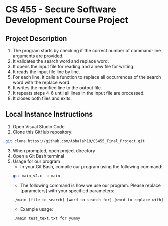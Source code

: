 # CS 455 - Secure Software Development Course Project

## Project Description
1) The program starts by checking if the correct number of command-line arguments are provided.
2) It validates the search word and replace word.
3) It opens the input file for reading and a new file for writing.
4) It reads the input file line by line.
5) For each line, it calls a function to replace all occurrences of the search word with the replace word.
6) It writes the modified line to the output file.
7) It repeats steps 4-6 until all lines in the input file are processed.
7) It closes both files and exits.

## Local Instance Instructions

1) Open Visual Studio Code
2) Clone this GitHub repository: 
```bash
git clone https://github.com/Abbalah19/CS455_Final_Project.git
```
3) When prompted, open project directory
4) Open a Git Bash terminal
5) Usage for our program
    - In your Git Bash, compile our program using the following command:
    ```bash
    gcc main_v2.c -o main
    ```
    - The following command is how we use our program. Please replace [parameters] with your specified parameters:
    ```bash
    ./main [file to search] [word to search for] [word to replace with]
    ```
    - Example usage:
    ```bash
    ./main test_text.txt for yummy
    ```
